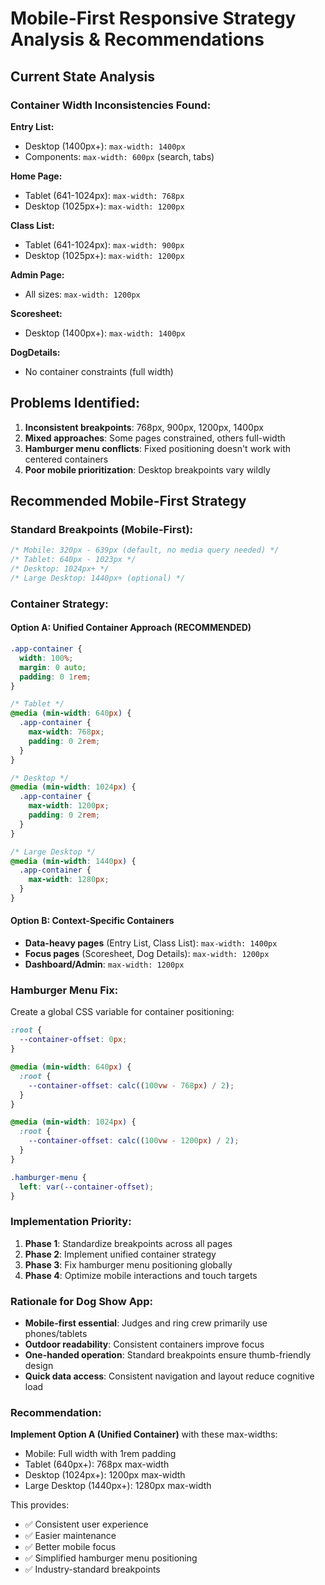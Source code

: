 # Mobile-First Responsive Strategy Analysis & Recommendations

## Current State Analysis

### Container Width Inconsistencies Found:

**Entry List:**
- Desktop (1400px+): `max-width: 1400px`
- Components: `max-width: 600px` (search, tabs)

**Home Page:**
- Tablet (641-1024px): `max-width: 768px`
- Desktop (1025px+): `max-width: 1200px`

**Class List:**
- Tablet (641-1024px): `max-width: 900px`
- Desktop (1025px+): `max-width: 1200px`

**Admin Page:**
- All sizes: `max-width: 1200px`

**Scoresheet:**
- Desktop (1400px+): `max-width: 1400px`

**DogDetails:**
- No container constraints (full width)

## Problems Identified:

1. **Inconsistent breakpoints**: 768px, 900px, 1200px, 1400px
2. **Mixed approaches**: Some pages constrained, others full-width
3. **Hamburger menu conflicts**: Fixed positioning doesn't work with centered containers
4. **Poor mobile prioritization**: Desktop breakpoints vary wildly

## Recommended Mobile-First Strategy

### Standard Breakpoints (Mobile-First):
```css
/* Mobile: 320px - 639px (default, no media query needed) */
/* Tablet: 640px - 1023px */
/* Desktop: 1024px+ */
/* Large Desktop: 1440px+ (optional) */
```

### Container Strategy:

#### Option A: Unified Container Approach (RECOMMENDED)
```css
.app-container {
  width: 100%;
  margin: 0 auto;
  padding: 0 1rem;
}

/* Tablet */
@media (min-width: 640px) {
  .app-container {
    max-width: 768px;
    padding: 0 2rem;
  }
}

/* Desktop */
@media (min-width: 1024px) {
  .app-container {
    max-width: 1200px;
    padding: 0 2rem;
  }
}

/* Large Desktop */
@media (min-width: 1440px) {
  .app-container {
    max-width: 1280px;
  }
}
```

#### Option B: Context-Specific Containers
- **Data-heavy pages** (Entry List, Class List): `max-width: 1400px`
- **Focus pages** (Scoresheet, Dog Details): `max-width: 1200px`
- **Dashboard/Admin**: `max-width: 1200px`

### Hamburger Menu Fix:
Create a global CSS variable for container positioning:

```css
:root {
  --container-offset: 0px;
}

@media (min-width: 640px) {
  :root {
    --container-offset: calc((100vw - 768px) / 2);
  }
}

@media (min-width: 1024px) {
  :root {
    --container-offset: calc((100vw - 1200px) / 2);
  }
}

.hamburger-menu {
  left: var(--container-offset);
}
```

### Implementation Priority:

1. **Phase 1**: Standardize breakpoints across all pages
2. **Phase 2**: Implement unified container strategy
3. **Phase 3**: Fix hamburger menu positioning globally
4. **Phase 4**: Optimize mobile interactions and touch targets

### Rationale for Dog Show App:

- **Mobile-first essential**: Judges and ring crew primarily use phones/tablets
- **Outdoor readability**: Consistent containers improve focus
- **One-handed operation**: Standard breakpoints ensure thumb-friendly design
- **Quick data access**: Consistent navigation and layout reduce cognitive load

### Recommendation:

**Implement Option A (Unified Container)** with these max-widths:
- Mobile: Full width with 1rem padding
- Tablet (640px+): 768px max-width
- Desktop (1024px+): 1200px max-width
- Large Desktop (1440px+): 1280px max-width

This provides:
- ✅ Consistent user experience
- ✅ Easier maintenance
- ✅ Better mobile focus
- ✅ Simplified hamburger menu positioning
- ✅ Industry-standard breakpoints